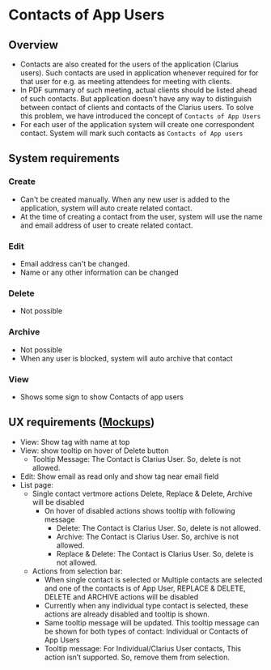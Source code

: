 # Contacts of App Users

## Overview

- Contacts are also created for the users of the application (Clarius users). Such contacts are used in application whenever required for for that user for e.g. as meeting attendees for meeting with clients.  
- In PDF summary of such meeting, actual clients should be listed ahead of such contacts. But application doesn't have any way to distinguish between contact of clients and contacts of the Clarius users.  To solve this problem, we have introduced the concept of  `Contacts of App Users`
- For each user of the application system will create one correspondent contact. System will mark such contacts as `Contacts of App users`

## System requirements

### Create

- Can't be created manually. When any new user is added to the application, system will auto create related contact.
- At the time of creating a contact from the user, system will use the name and email address of user to create related contact.

### Edit

- Email address can't be changed. 
- Name or any other information can be changed

### Delete

- Not possible

### Archive

- Not possible
- When any user is blocked, system will auto archive that contact

### View

- Shows some sign to show Contacts of app users



## UX requirements ([Mockups](https://drive.google.com/drive/u/0/folders/1IUuNhsRTdHSMRTavXU0I6pUzOnyv19Px))

- View: Show tag with name at top
- View: show tooltip on hover of Delete button 
  - Tooltip Message: The Contact is Clarius User. So, delete is not allowed.
- Edit: Show email as read only and show tag near email field
- List page:
  - Single contact vertmore actions  Delete, Replace & Delete, Archive will be disabled
    - On hover of disabled actions shows tooltip with following message
      - Delete: The Contact is Clarius User. So, delete is not allowed.
      - Archive:  The Contact is Clarius User. So, archive is not allowed.
      - Replace & Delete: The Contact is Clarius User. So, delete is not allowed.
  - Actions from selection bar:
    - When single contact is selected or Multiple contacts are selected and one of the contacts is of App User, REPLACE & DELETE, DELETE and ARCHIVE actions will be disabled 
    - Currently when any individual type contact is selected, these actions are already disabled and tooltip is shown. 
    - Same tooltip message will be updated. This tooltip message can be shown for both types of contact: Individual or Contacts of App Users
    - Tooltip message: For Individual/Clarius User contacts, This action isn’t supported. So, remove them from selection.

